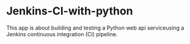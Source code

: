 # Jenkins-CI-with-python

This app is about building and testing a Python web api serviceusing a Jenkins continuous integration (CI) pipeline.
